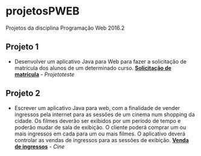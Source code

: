 # projetosPWEB
Projetos da disciplina Programação Web 2016.2

## Projeto 1 
* Desenvolver um aplicativo Java para Web para fazer a solicitação de matrícula dos alunos de um
determinado curso. [**Solicitação de matrícula**](https://github.com/andraderaul/projetosPWEB/tree/master/projetoteste) - *Projetoteste*


## Projeto 2
* Escrever um aplicativo Java para web, com a finalidade de vender ingressos pela internet para as sessões de
um cinema num shopping da cidade. Os filmes deverão ser exibidos por um período de tempo e poderão
mudar de sala de exibição. O cliente poderá comprar um ou mais ingressos em cada para um ou mais filmes.
O aplicativo deverá controlar as vendas de ingressos para as sessões de exibição. [**Venda de ingressos**](https://github.com/andraderaul/projetosPWEB/tree/master/Cine) - *Cine*
